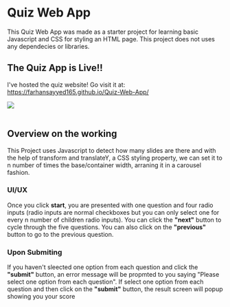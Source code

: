 # Quiz Web App
This Quiz Web App was made as a starter project for learning basic Javascript and CSS for styling an HTML page. This project does not uses any dependecies or libraries. 

## The Quiz App is Live!!
I've hosted the quiz website! Go visit it at: https://farhansayyed165.github.io/Quiz-Web-App/

<img src="https://github.com/farhansayyed165/Quiz-Web-App/blob/main/Readme_img_nvs.png">

<br>
<br>

## Overview on the working
This Project uses Javascript to detect how many slides are there and with the help of transform and translateY, a CSS styling property, we can set it to n number of times the base/container width, arraning it in a carousel fashion.

### UI/UX
 Once you click <strong>start</strong>, you are presented with one question and four radio inputs (radio inputs are normal checkboxes but you can only select one for every n number of children radio inputs). You can click the <strong>"next"</strong> button to cycle through the five questions. You can also click on the <strong>"previous"</strong> button to go to the previous question. 
 
 ### Upon Submiting
 If you haven't sleected one option from each question and click the <strong>"submit"</strong> button, an error message will be propmted to you saying "Please select one option from each question". If select one option from each question and then click on the <strong>"submit"</strong> button, the result screen will popup showing you your score  
 